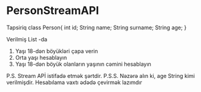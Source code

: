 # PersonStreamAPI

Tapsiriq
class Person{
    int id;
    String name;
    String surname;
    String age;
}

  Verilmiş List<Person> -da
1. Yaşı 18-dən böyükləri çapa verin
2. Orta yaşı hesablayın
3. Yaşı 18-dən böyük olanların yaşının cəmini hesablayın

P.S. Stream APİ istifadə etmək şərtdir.
P.S.S. Nəzərə alın ki, age String kimi verilmişdir. Hesabılama vaxtı ədədə çevirmək lazımdır

